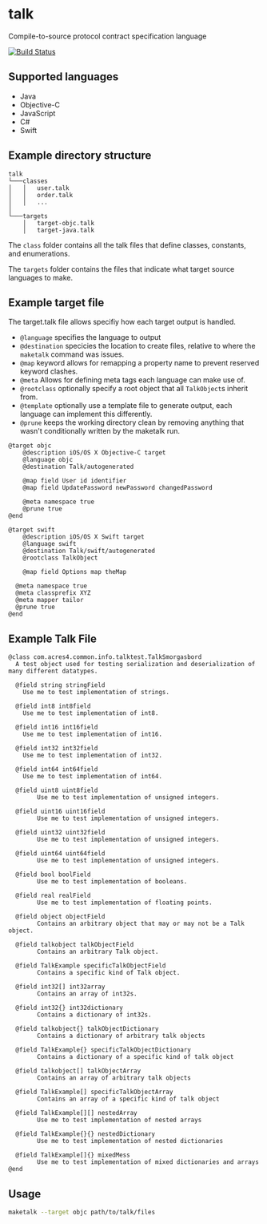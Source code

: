 talk
====

Compile-to-source protocol contract specification language

[![Build Status](https://travis-ci.org/jonasacres/talk.png?branch=master)](https://travis-ci.org/jonasacres/talk)

## Supported languages
* Java
* Objective-C
* JavaScript
* C#
* Swift

## Example directory structure
```
talk
└───classes
│   │   user.talk
│   │   order.talk
│   │   ...
│   
└───targets
    │	target-objc.talk
    │   target-java.talk
```
The ```class``` folder contains all the talk files that define classes, constants, and enumerations.

The ```targets``` folder contains the files that indicate what target source languages to make.


## Example target file

The target.talk file allows specifiy how each target output is handled.  
* ```@language``` specifies the language to output
* ```@destination``` specicies the location to create files, relative to where the ```maketalk``` command was issues.
* ```@map``` keyword allows for remapping a property name to prevent reserved keyword clashes.
* ```@meta``` Allows for defining meta tags each language can make use of.  
* ```@rootclass``` optionally specify a root object that all ```TalkObject```s inherit from.  
* ```@template``` optionally use a template file to generate output, each language can implement this differently.
* ```@prune``` keeps the working directory clean by removing anything that wasn't conditionally written by the maketalk run.
```
@target objc
	@description iOS/OS X Objective-C target
	@language objc
	@destination Talk/autogenerated

	@map field User id identifier
	@map field UpdatePassword newPassword changedPassword

  	@meta namespace true
  	@prune true
@end

```

```
@target swift
	@description iOS/OS X Swift target
	@language swift
	@destination Talk/swift/autogenerated
	@rootclass TalkObject

	@map field Options map theMap

  @meta namespace true
  @meta classprefix XYZ
  @meta mapper tailor
  @prune true
@end
```

## Example Talk File

```
@class com.acres4.common.info.talktest.TalkSmorgasbord
  A test object used for testing serialization and deserialization of many different datatypes.

  @field string stringField
	Use me to test implementation of strings.

  @field int8 int8field
	Use me to test implementation of int8.

  @field int16 int16field
   	Use me to test implementation of int16.

  @field int32 int32field
  	Use me to test implementation of int32.

  @field int64 int64field
  	Use me to test implementation of int64.

  @field uint8 uint8field
    	Use me to test implementation of unsigned integers.

  @field uint16 uint16field
    	Use me to test implementation of unsigned integers.

  @field uint32 uint32field
    	Use me to test implementation of unsigned integers.

  @field uint64 uint64field
    	Use me to test implementation of unsigned integers.

  @field bool boolField
    	Use me to test implementation of booleans.

  @field real realField
    	Use me to test implementation of floating points.

  @field object objectField
    	Contains an arbitrary object that may or may not be a Talk object.

  @field talkobject talkObjectField
    	Contains an arbitrary Talk object.

  @field TalkExample specificTalkObjectField
    	Contains a specific kind of Talk object.

  @field int32[] int32array
    	Contains an array of int32s.

  @field int32{} int32dictionary
    	Contains a dictionary of int32s.

  @field talkobject{} talkObjectDictionary
    	Contains a dictionary of arbitrary talk objects

  @field TalkExample{} specificTalkObjectDictionary
    	Contains a dictionary of a specific kind of talk object

  @field talkobject[] talkObjectArray
    	Contains an array of arbitrary talk objects

  @field TalkExample[] specificTalkObjectArray
    	Contains an array of a specific kind of talk object

  @field TalkExample[][] nestedArray
    	Use me to test implementation of nested arrays

  @field TalkExample{}{} nestedDictionary
    	Use me to test implementation of nested dictionaries

  @field TalkExample[]{} mixedMess
    	Use me to test implementation of mixed dictionaries and arrays
@end

```

## Usage


```bash
maketalk --target objc path/to/talk/files
```


